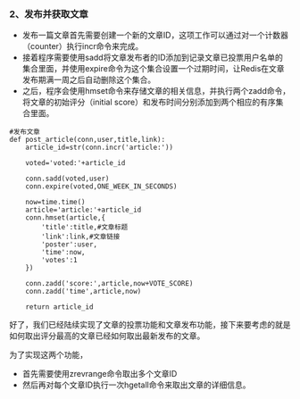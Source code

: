 ### 2、发布并获取文章

* 发布一篇文章首先需要创建一个新的文章ID，这项工作可以通过对一个计数器（counter）执行incr命令来完成。
* 接着程序需要使用sadd将文章发布者的ID添加到记录文章已投票用户名单的集合里面，并使用expire命令为这个集合设置一个过期时间，让Redis在文章发布期满一周之后自动删除这个集合。
* 之后，程序会使用hmset命令来存储文章的相关信息，并执行两个zadd命令，将文章的初始评分（initial score）和发布时间分别添加到两个相应的有序集合里面。

```
#发布文章
def post_article(conn,user,title,link):
    article_id=str(conn.incr('article:'))

    voted='voted:'+article_id

    conn.sadd(voted,user)
    conn.expire(voted,ONE_WEEK_IN_SECONDS)

    now=time.time()
    article='article:'+article_id
    conn.hmset(article,{
        'title':title,#文章标题
        'link':link,#文章链接
        'poster':user,
        'time':now,
        'votes':1
    })

    conn.zadd('score:',article,now+VOTE_SCORE)
    conn.zadd('time',article,now)

    return article_id
```

好了，我们已经陆续实现了文章的投票功能和文章发布功能，接下来要考虑的就是如何取出评分最高的文章已经如何取出最新发布的文章。

为了实现这两个功能，

* 首先需要使用zrevrange命令取出多个文章ID
* 然后再对每个文章ID执行一次hgetall命令来取出文章的详细信息。



